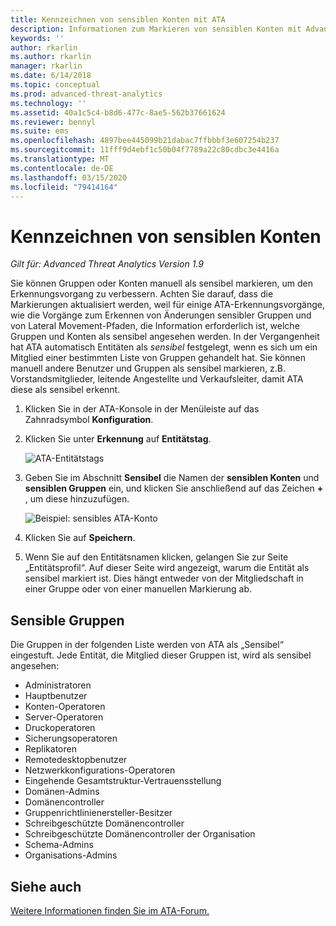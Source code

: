 ```yaml
---
title: Kennzeichnen von sensiblen Konten mit ATA
description: Informationen zum Markieren von sensiblen Konten mit Advanced Threat Analytics (ATA)
keywords: ''
author: rkarlin
ms.author: rkarlin
manager: rkarlin
ms.date: 6/14/2018
ms.topic: conceptual
ms.prod: advanced-threat-analytics
ms.technology: ''
ms.assetid: 40a1c5c4-b8d6-477c-8ae5-562b37661624
ms.reviewer: bennyl
ms.suite: ems
ms.openlocfilehash: 4897bee445099b21dabac7ffbbbf3e607254b237
ms.sourcegitcommit: 11fff9d4ebf1c50b04f7789a22c80cdbc3e4416a
ms.translationtype: MT
ms.contentlocale: de-DE
ms.lasthandoff: 03/15/2020
ms.locfileid: "79414164"
---
```

# <a name="tag-sensitive-accounts"></a>Kennzeichnen von sensiblen Konten


*Gilt für: Advanced Threat Analytics Version 1.9*

Sie können Gruppen oder Konten manuell als sensibel markieren, um den Erkennungsvorgang zu verbessern. Achten Sie darauf, dass die Markierungen aktualisiert werden, weil für einige ATA-Erkennungsvorgänge, wie die Vorgänge zum Erkennen von Änderungen sensibler Gruppen und von Lateral Movement-Pfaden, die Information erforderlich ist, welche Gruppen und Konten als sensibel angesehen werden. In der Vergangenheit hat ATA automatisch Entitäten als *sensibel* festgelegt, wenn es sich um ein Mitglied einer bestimmten Liste von Gruppen gehandelt hat. Sie können manuell andere Benutzer und Gruppen als sensibel markieren, z.B. Vorstandsmitglieder, leitende Angestellte und Verkaufsleiter, damit ATA diese als sensibel erkennt.

1.  Klicken Sie in der ATA-Konsole in der Menüleiste auf das Zahnradsymbol **Konfiguration**.

2.  Klicken Sie unter **Erkennung** auf **Entitätstag**.

    ![ATA-Entitätstags](media/entity-tags.png)

3.  Geben Sie im Abschnitt **Sensibel** die Namen der **sensiblen Konten** und **sensiblen Gruppen** ein, und klicken Sie anschließend auf das Zeichen **+** , um diese hinzuzufügen.

    ![Beispiel: sensibles ATA-Konto](media/sensitive-account-sample.png)

4. Klicken Sie auf **Speichern**.

5. Wenn Sie auf den Entitätsnamen klicken, gelangen Sie zur Seite „Entitätsprofil“. Auf dieser Seite wird angezeigt, warum die Entität als sensibel markiert ist. Dies hängt entweder von der Mitgliedschaft in einer Gruppe oder von einer manuellen Markierung ab.


## <a name="sensitive-groups"></a>Sensible Gruppen

Die Gruppen in der folgenden Liste werden von ATA als „Sensibel“ eingestuft. Jede Entität, die Mitglied dieser Gruppen ist, wird als sensibel angesehen:

-   Administratoren
-   Hauptbenutzer
-   Konten-Operatoren
-   Server-Operatoren
-   Druckoperatoren
-   Sicherungsoperatoren
-   Replikatoren
-   Remotedesktopbenutzer 
-   Netzwerkkonfigurations-Operatoren 
-   Eingehende Gesamtstruktur-Vertrauensstellung
-   Domänen-Admins
-   Domänencontroller
-   Gruppenrichtlinienersteller-Besitzer 
-   Schreibgeschützte Domänencontroller 
-   Schreibgeschützte Domänencontroller der Organisation 
-   Schema-Admins 
-   Organisations-Admins
     
## <a name="see-also"></a>Siehe auch
[Weitere Informationen finden Sie im ATA-Forum.](https://social.technet.microsoft.com/Forums/security/home?forum=mata)
